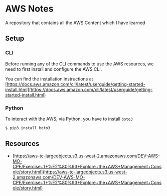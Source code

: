 # AWS Notes

A repository that contains all the AWS Content which I have learned

## Setup

### CLI

Before running any of the CLI commands to use the AWS resources, we need to first install and configure the AWS CLI.

You can find the installation instructions at [https://docs.aws.amazon.com/cli/latest/userguide/getting-started-install.html](https://docs.aws.amazon.com/cli/latest/userguide/getting-started-install.html)

### Python

To interact with the AWS, via Python, you have to install `boto3`

```bash
$ pip3 install boto3
```

## Resources

* [https://aws-tc-largeobjects.s3.us-west-2.amazonaws.com/DEV-AWS-MO-CPE/Exercise+1+%E2%80%93+Explore+the+AWS+Management+Console/story.html](https://aws-tc-largeobjects.s3.us-west-2.amazonaws.com/DEV-AWS-MO-CPE/Exercise+1+%E2%80%93+Explore+the+AWS+Management+Console/story.html)